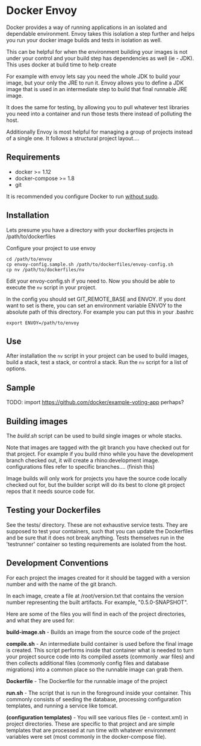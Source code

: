 Docker Envoy
============

Docker provides a way of running applications in an isolated and dependable environment. Envoy takes this isolation a step further and helps you run your docker image builds and tests in isolation as well.

This can be helpful for when the environment building your images is not under your control and your build step has dependencies as well (ie - JDK). This uses docker at build time to help create

For example with envoy lets say you need the whole JDK to build your image, but your only the JRE to run it. Envoy allows you to define a JDK image that is used in an intermediate step to build that final runnable JRE image.

It does the same for testing, by allowing you to pull whatever test libraries you need into a container and run those tests there instead of polluting the host.

Additionally Envoy is most helpful for managing a group of projects instead of a single one. It follows a structural project layout....

Requirements
------------
* docker >= 1.12
* docker-compose >= 1.8
* git

It is recommended you configure Docker to run [without sudo](https://docs.docker.com/engine/installation/linux/ubuntulinux/#/create-a-docker-group).


Installation
------------

Lets presume you have a directory with your dockerfiles projects in /path/to/dockerfiles

Configure your project to use envoy

    cd /path/to/envoy
    cp envoy-config.sample.sh /path/to/dockerfiles/envoy-config.sh
    cp nv /path/to/dockerfiles/nv

Edit your envoy-config.sh if you need to. Now you should be able to execute the `nv` script in your project.

In the config you should set GIT_REMOTE_BASE and ENVOY. If you dont want to set is there, you can set an environment variable ENVOY to the absolute path of this directory. For example you can put this in your .bashrc

    export ENVOY=/path/to/envoy


Use
---

After installation the `nv` script in your project can be used to build images, build a stack, test a stack, or control a stack. Run the `nv` script for a list of options.


Sample
------

TODO: import https://github.com/docker/example-voting-app perhaps?


Building images
---------------

The _build.sh_ script can be used to build single images or whole stacks.

Note that images are tagged with the git branch you have checked out for that project. For example if you build rhino while you have the development branch checked out, it will create a rhino:development image. configurations files refer to specific branches.... (finish this)

Image builds will only work for projects you have the source code locally checked out for, but the builder script will do its best to clone git project repos that it needs source code for.


Testing your Dockerfiles
------------------------

See the tests/ directory. These are not exhaustive service tests. They are supposed to test your containers, such that you can update the Dockerfiles and be sure that it does not break anything. Tests themselves run in the 'testrunner' container so testing requirements are isolated from the host.


Development Conventions
-----------------------

For each project the images created for it should be tagged with a version number and with the name of the git branch.

In each image, create a file at /root/version.txt that contains the version number representing the built artifacts. For example, "0.5.0-SNAPSHOT".

Here are some of the files you will find in each of the project directories, and what they are used for:

__build-image.sh__ - Builds an image from the source code of the project

__compile.sh__ - An intermediate build container is used before the final image is created. This script performs inside that container what is needed to turn your project source code into its compiled assets (commonly .war files) and then collects additional files (commonly config files and database migrations) into a common place so the runnable image can grab them.

__Dockerfile__ - The Dockerfile for the runnable image of the project

__run.sh__ - The script that is run in the foreground inside your container. This commonly consists of seeding the database, processing configuration templates, and running a service like tomcat.

__(configuration templates)__ - You will see various files (ie - context.xml) in project directories. These are specific to that project and are simple templates that are processed at run time with whatever environment variables were set (most commonly in the docker-compose file).
